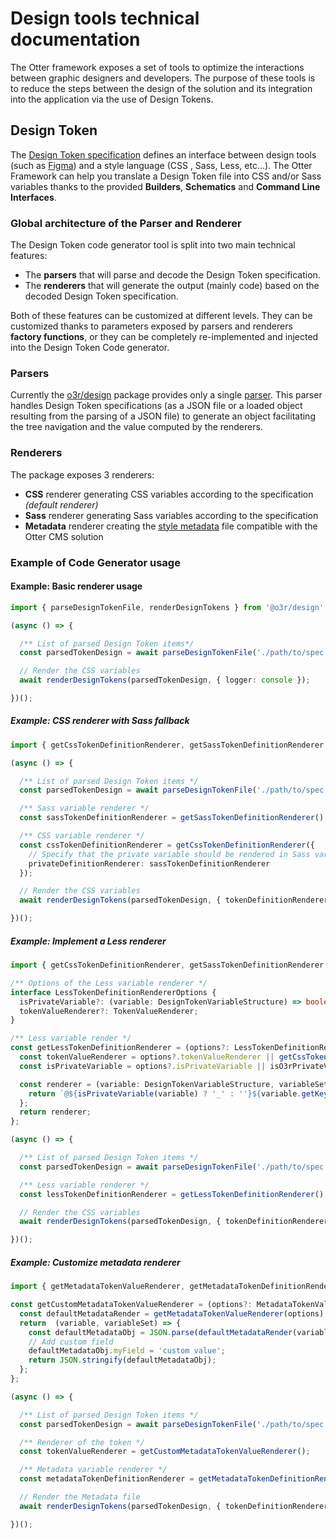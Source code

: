 # Design tools technical documentation

The Otter framework exposes a set of tools to optimize the interactions between graphic designers and developers.
The purpose of these tools is to reduce the steps between the design of the solution and its integration into the application via the use of Design Tokens.

## Design Token

The [Design Token specification](https://design-tokens.github.io/community-group/format/) defines an interface between design tools (such as [Figma](https://www.figma.com)) and a style language (CSS , Sass, Less, etc...).
The Otter Framework can help you translate a Design Token file into CSS and/or Sass variables thanks to the provided **Builders**, **Schematics** and **Command Line Interfaces**.

### Global architecture of the Parser and Renderer

The Design Token code generator tool is split into two main technical features:

- The **parsers** that will parse and decode the Design Token specification.
- The **renderers** that will generate the output (mainly code) based on the decoded Design Token specification.

Both of these features can be customized at different levels. They can be customized thanks to parameters exposed by parsers and renderers **factory functions**, or they can be completely re-implemented and injected into the Design Token Code generator.

### Parsers

Currently the [o3r/design](https://github.com/AmadeusITGroup/otter/tree/main/packages/@o3r/design) package provides only a single [parser](https://github.com/AmadeusITGroup/otter/tree/main/packages/@o3r/design/src/core/design-token/parsers).
This parser handles Design Token specifications (as a JSON file or a loaded object resulting from the parsing of a JSON file) to generate an object facilitating the tree navigation and the value computed by the renderers.

### Renderers

The package exposes 3 renderers:

- **CSS** renderer generating CSS variables according to the specification *(default renderer)*
- **Sass** renderer generating Sass variables according to the specification
- **Metadata** renderer creating the [style metadata](https://github.com/AmadeusITGroup/otter/tree/main/packages/@o3r/styling/schemas/style.metadata.schema.json) file compatible with the Otter CMS solution

### Example of Code Generator usage

#### Example: Basic renderer usage

```typescript
import { parseDesignTokenFile, renderDesignTokens } from '@o3r/design';

(async () => {

  /** List of parsed Design Token items*/
  const parsedTokenDesign = await parseDesignTokenFile('./path/to/spec.json');

  // Render the CSS variables
  await renderDesignTokens(parsedTokenDesign, { logger: console });

})();
```

##### Example: CSS renderer with Sass fallback

```typescript
import { getCssTokenDefinitionRenderer, getSassTokenDefinitionRenderer, parseDesignTokenFile, renderDesignTokens } from '@o3r/design';

(async () => {

  /** List of parsed Design Token items */
  const parsedTokenDesign = await parseDesignTokenFile('./path/to/spec.json');

  /** Sass variable renderer */
  const sassTokenDefinitionRenderer = getSassTokenDefinitionRenderer();

  /** CSS variable renderer */
  const cssTokenDefinitionRenderer = getCssTokenDefinitionRenderer({
    // Specify that the private variable should be rendered in Sass variable
    privateDefinitionRenderer: sassTokenDefinitionRenderer
  });

  // Render the CSS variables
  await renderDesignTokens(parsedTokenDesign, { tokenDefinitionRenderer: cssTokenDefinitionRenderer });

})();
```

##### Example: Implement a Less renderer

```typescript
import { getCssTokenDefinitionRenderer, getSassTokenDefinitionRenderer, parseDesignTokenFile, renderDesignTokens } from '@o3r/design';

/** Options of the Less variable renderer */
interface LessTokenDefinitionRendererOptions {
  isPrivateVariable?: (variable: DesignTokenVariableStructure) => boolean;
  tokenValueRenderer?: TokenValueRenderer;
}

/** Less variable render */
const getLessTokenDefinitionRenderer = (options?: LessTokenDefinitionRendererOptions): TokenDefinitionRenderer => {
  const tokenValueRenderer = options?.tokenValueRenderer || getCssTokenValueRenderer();
  const isPrivateVariable = options?.isPrivateVariable || isO3rPrivateVariable;

  const renderer = (variable: DesignTokenVariableStructure, variableSet: Map<string, DesignTokenVariableStructure>) => {
    return `@${isPrivateVariable(variable) ? '_' : ''}${variable.getKey()}: ${ tokenValueRenderer(variable, variableSet) };`;
  };
  return renderer;
};

(async () => {

  /** List of parsed Design Token items */
  const parsedTokenDesign = await parseDesignTokenFile('./path/to/spec.json');

  /** Less variable renderer */
  const lessTokenDefinitionRenderer = getLessTokenDefinitionRenderer();

  // Render the CSS variables
  await renderDesignTokens(parsedTokenDesign, { tokenDefinitionRenderer: lessTokenDefinitionRenderer });

})();
```

##### Example: Customize metadata renderer

```typescript
import { getMetadataTokenValueRenderer, getMetadataTokenDefinitionRenderer, parseDesignTokenFile, renderDesignTokens } from '@o3r/design';

const getCustomMetadataTokenValueRenderer = (options?: MetadataTokenValueRendererOptions): TokenValueRenderer => {
  const defaultMetadataRender = getMetadataTokenValueRenderer(options);
  return  (variable, variableSet) => {
    const defaultMetadataObj = JSON.parse(defaultMetadataRender(variable, variableSet));
    // Add custom field
    defaultMetadataObj.myField = 'custom value';
    return JSON.stringify(defaultMetadataObj);
  };
};

(async () => {

  /** List of parsed Design Token items */
  const parsedTokenDesign = await parseDesignTokenFile('./path/to/spec.json');

  /** Renderer of the token */
  const tokenValueRenderer = getCustomMetadataTokenValueRenderer();

  /** Metadata variable renderer */
  const metadataTokenDefinitionRenderer = getMetadataTokenDefinitionRenderer({ tokenValueRenderer });

  // Render the Metadata file
  await renderDesignTokens(parsedTokenDesign, { tokenDefinitionRenderer: lessTokenDefinitionRenderer });

})();
```
